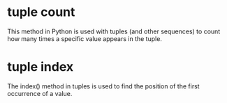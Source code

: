 # tuple count
This method in Python is used with tuples (and other sequences) to count how many times a specific value appears in the tuple.
# tuple index
The index() method in tuples is used to find the position of the first occurrence of a value.